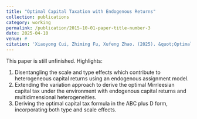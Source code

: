 ```yaml
---
title: "Optimal Capital Taxation with Endogenous Returns"
collection: publications
category: working
permalink: /publication/2015-10-01-paper-title-number-3
date: 2025-04-10
venue: #
citation: 'Xiaoyong Cui, Zhiming Fu, Xufeng Zhao. (2025). &quot;Optimal Capital Taxation with Endogenous Returns.&quot; <i>Working paper.'
---
```


This paper is still unfinished. 
Highlights: 
1. Disentangling the scale and type effects which contribute to heterogeneous capital returns using an endogenous assignment model.
2. Extending the variation approach to derive the optimal Mirrleesian capital tax under the environment with endogenous capital returns and multidimensional heterogeneities.
3. Deriving the optimal capital tax formula in the ABC plus D form, incorporating both type and scale effects. 
